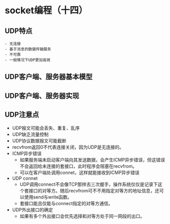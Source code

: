 # socket编程（十四）
## UDP特点
    - 无连接
    - 基于消息的数据传输服务
    - 不可靠
    - 一般情况下UDP更加高效
## UDP客户端、服务器基本模型
## UDP客户端、服务器实现
## UDP注意点
 - UDP报文可能会丢失、重复、乱序
 - UDP缺乏流量控制
 - UDP协议数据报文可能截断
 - recvfrom返回0不代表连接关闭，因为UDP是无连接的。
 - ICMP异步错误
   - 如果服务端未启动客户端向其发送数据，会产生ICMP异步错误，但这错误不会返回给未连接的套接口，此时程序会阻塞在recvfrom。
   - 可以在客户端处调用connet，这样就能接收到ICMP异步错误
 - UDP connet
   - UDP调用connect不会像TCP那样去三次握手，操作系统仅仅是记录下这个套接口的对等方。随后recvfrom可不不用指定对等方的地址信息，还可以使用send与write函数。
   - 套接口能且仅能与connect指定的对等方通信。
 - UDP外出接口的确定
   - 如果有多个外出接口会优先选择和对等方处于同一网段的出口。
